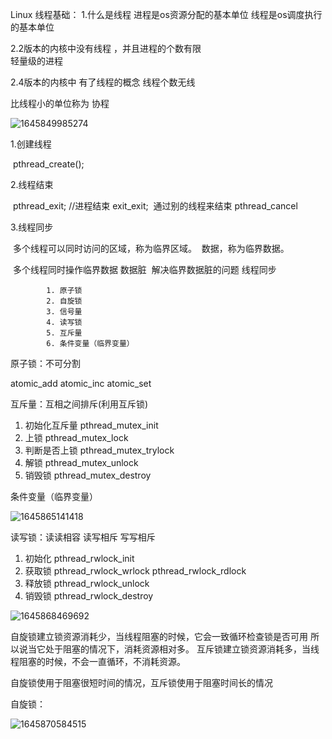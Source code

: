 Linux 线程基础：
	1.什么是线程
			进程是os资源分配的基本单位
			线程是os调度执行的基本单位

2.2版本的内核中没有线程  ，并且进程的个数有限   
		轻量级的进程

2.4版本的内核中 有了线程的概念  线程个数无线

比线程小的单位称为 协程

![1645849985274](C:\Users\ASUS\AppData\Roaming\Typora\typora-user-images\1645849985274.png)

1.创建线程

​	pthread_create();

2.线程结束

​	pthread_exit;  //进程结束  exit_exit;
​	通过别的线程来结束 pthread_cancel

3.线程同步

​	多个线程可以同时访问的区域，称为临界区域。
​											数据，称为临界数据。

​	多个线程同时操作临界数据     数据脏
​		解决临界数据脏的问题	  线程同步

			1. 原子锁
	 		2. 自旋锁
	 		3. 信号量
	 		4. 读写锁
	 		5. 互斥量
	 		6. 条件变量（临界变量）

原子锁：不可分割

atomic_add
atomic_inc
atomic_set

互斥量：互相之间排斥(利用互斥锁)

1. 初始化互斥量   pthread_mutex_init
2. 上锁		pthread_mutex_lock
3. 判断是否上锁    pthread_mutex_trylock
4. 解锁       pthread_mutex_unlock
5. 销毁锁   pthread_mutex_destroy

条件变量（临界变量）

![1645865141418](C:\Users\ASUS\AppData\Roaming\Typora\typora-user-images\1645865141418.png)

读写锁：读读相容   读写相斥   写写相斥

1. 初始化	pthread_rwlock_init
2. 获取锁	pthread_rwlock_wrlock
   				pthread_rwlock_rdlock
3. 释放锁   pthread_rwlock_unlock
4. 销毁锁   pthread_rwlock_destroy

![1645868469692](C:\Users\ASUS\AppData\Roaming\Typora\typora-user-images\1645868469692.png)



自旋锁建立锁资源消耗少，当线程阻塞的时候，它会一致循环检查锁是否可用
所以说当它处于阻塞的情况下，消耗资源相对多。
互斥锁建立锁资源消耗多，当线程阻塞的时候，不会一直循环，不消耗资源。

自旋锁使用于阻塞很短时间的情况，互斥锁使用于阻塞时间长的情况

自旋锁：

![1645870584515](C:\Users\ASUS\AppData\Roaming\Typora\typora-user-images\1645870584515.png)